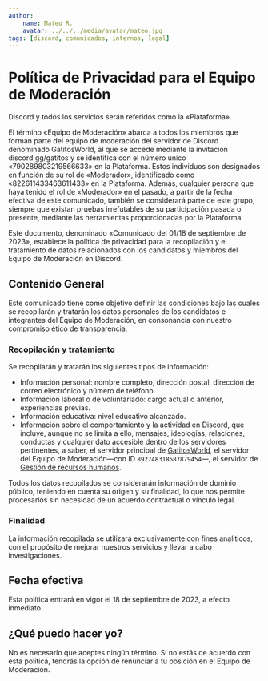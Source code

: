 ```yaml
---
author: 
    name: Mateo R.
    avatar: ../../../media/avatar/mateo.jpg
tags: [discord, comunicados, internos, legal]
---
```

# Política de Privacidad para el Equipo de Moderación

Discord y todos los servicios serán referidos como la «Plataforma».

El término «Equipo de Moderación» abarca a todos los miembros que forman parte del equipo de moderación del servidor de Discord denominado GatitosWorld, al que se accede mediante la invitación discord.gg/gatitos y se identifica con el número único «790289803219566633» en la Plataforma. Estos individuos son designados en función de su rol de «Moderador», identificado como «822611433463611433» en la Plataforma. Además, cualquier persona que haya tenido el rol de «Moderador» en el pasado, a partir de la fecha efectiva de este comunicado, también se considerará parte de este grupo, siempre que existan pruebas irrefutables de su participación pasada o presente, mediante las herramientas proporcionadas por la Plataforma.

Este documento, denominado «Comunicado del 01/18 de septiembre de 2023», establece la política de privacidad para la recopilación y el tratamiento de datos relacionados con los candidatos y miembros del Equipo de Moderación en Discord.

## Contenido General

Este comunicado tiene como objetivo definir las condiciones bajo las cuales se recopilarán y tratarán los datos personales de los candidatos e integrantes del Equipo de Moderación, en consonancia con nuestro compromiso ético de transparencia.

### Recopilación y tratamiento

Se recopilarán y tratarán los siguientes tipos de información:

- Información personal: nombre completo, dirección postal, dirección de correo electrónico y número de teléfono.
- Información laboral o de voluntariado: cargo actual o anterior, experiencias previas.
- Información educativa: nivel educativo alcanzado.
- Información sobre el comportamiento y la actividad en Discord, que incluye, aunque no se limita a ello, mensajes, ideologías, relaciones, conductas y cualquier dato accesible dentro de los servidores pertinentes, a saber, el servidor principal de [GatitosWorld](https://discord.gg/gatitos), el servidor del Equipo de Moderación—con ID `892748318587879454`—, el servidor de [Gestión de recursos humanos](https://discord.gg/CSQaRXn4Pm).

Todos los datos recopilados se considerarán información de dominio público, teniendo en cuenta su origen y su finalidad, lo que nos permite procesarlos sin necesidad de un acuerdo contractual o vínculo legal.

### Finalidad

La información recopilada se utilizará exclusivamente con fines analíticos, con el propósito de mejorar nuestros servicios y llevar a cabo investigaciones.

## Fecha efectiva

Esta política entrará en vigor el 18 de septiembre de 2023, a efecto inmediato.

## ¿Qué puedo hacer yo?

No es necesario que aceptes ningún término. Si no estás de acuerdo con esta política, tendrás la opción de renunciar a tu posición en el Equipo de Moderación.
